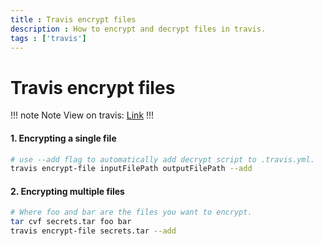 ```yaml
---
title : Travis encrypt files
description : How to encrypt and decrypt files in travis.
tags : ['travis']
---
```


# Travis encrypt files

!!! note Note
View on travis: [Link](https://docs.travis-ci.com/user/encrypting-files/)
!!!

#### 1. Encrypting a single file
```bash
# use --add flag to automatically add decrypt script to .travis.yml.
travis encrypt-file inputFilePath outputFilePath --add
```

#### 2. Encrypting multiple files
```bash
# Where foo and bar are the files you want to encrypt.
tar cvf secrets.tar foo bar
travis encrypt-file secrets.tar --add
```


